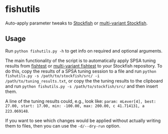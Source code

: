 # fishutils
Auto-apply parameter tweaks to [Stockfish](https://github.com/official-stockfish/Stockfish) or [multi-variant Stockfish](https://github.com/ddugovic/Stockfish).

## Usage
Run `python fishutils.py -h` to get info on required and optional arguments.

The main functionality of the script is to automatically apply SPSA tuning results from [fishtest](https://github.com/glinscott/fishtest) or [multi-variant fishtest](https://github.com/ianfab/fishtest) to your Stockfish repository. To do this, copy the results of a SPSA tuning session to a file and run `python fishutils.py -s /path/to/stockfish/src/ -i /path/to/tuning_results.txt`, or copy the the tuning results to the clipboard and run `python fishutils.py -s /path/to/stockfish/src/` and then insert them.

A line of the tuning results could, e.g., look like:
`param: mLever[4], best: 27.00, start: 17.00, min: -100.00, max: 200.00, c 41.714131, a 223.069148`.

If you want to see which changes would be applied without actually writing them to files, then you can use the `-d/--dry-run` option.
